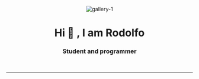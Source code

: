 <p align="center">
<img src="https://i.ibb.co/QJG2TbJ/gallery-1.png" alt="gallery-1" border="0"></a>
</p>
<h1 align="center">Hi 👋 , I am Rodolfo </h1>
<h3 align="center">Student and programmer </h3>
<p align="center">

</p>
<br>

<p align="left"> 

 </p>
 <p align="center">

  
</p>
<hr>

<!--
**Rodolfo-Chan/Rodolfo-Chan** is a ✨ _special_ ✨ repository because its `README.md` (this file) appears on your GitHub profile.

Here are some ideas to get you started:

- 🔭 I’m currently working on ...
- 🌱 I’m currently learning ...
- 👯 I’m looking to collaborate on ...
- 🤔 I’m looking for help with ...
- 💬 Ask me about ...
- 📫 How to reach me: ...
- 😄 Pronouns: ...
- ⚡ Fun fact: ...
-->
